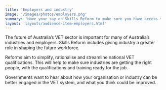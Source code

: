 ```yaml
---
title: 'Employers and industry'
image: '/images/photos/employers.png'
summary: 'Have your say on Skills Reform to make sure you have access to people with the skills you need, now and in the future.'
layout: 'layouts/audience-item-employers.html'
---
```


The future of Australia’s VET sector is important for many of Australia’s industries and employers. Skills Reform includes giving industry a greater role in shaping the future workforce. 

Reforms aim to simplify, rationalise and streamline national VET qualifications. This will help to make sure industries are getting the right people, with the qualifications and training ready for the job.

Governments want to hear about how your organisation or industry can be better engaged in the VET system, and what you think could be improved.
